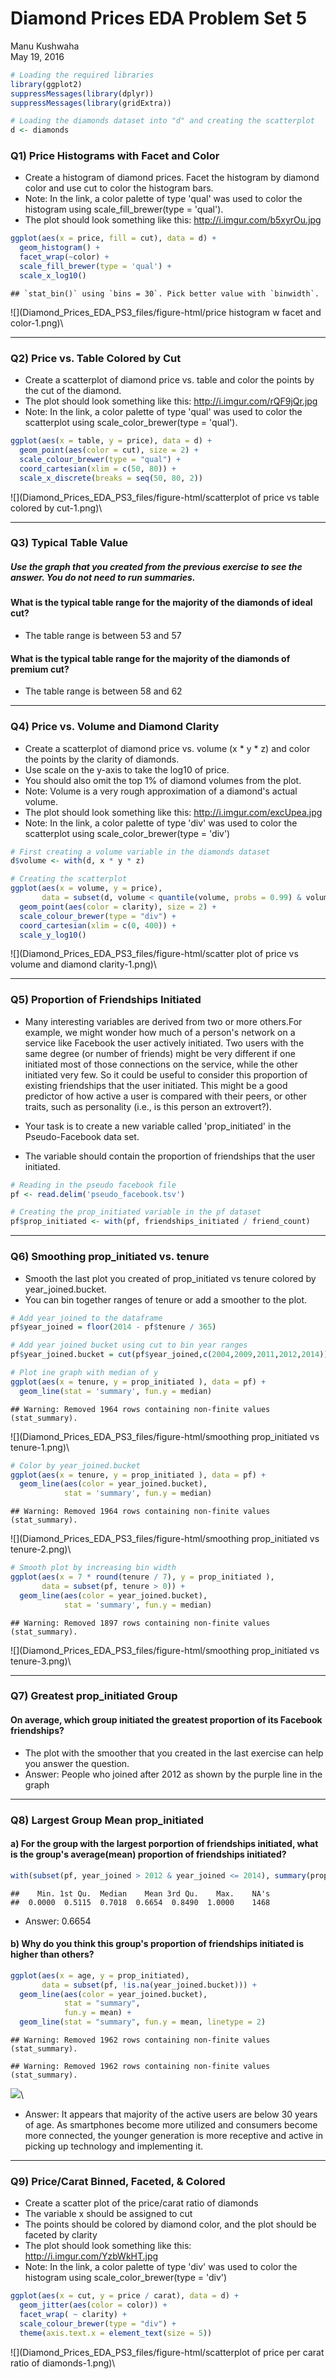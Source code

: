 # Diamond Prices EDA Problem Set 5
Manu Kushwaha  
May 19, 2016  


```r
# Loading the required libraries
library(ggplot2)
suppressMessages(library(dplyr))
suppressMessages(library(gridExtra))
```


```r
# Loading the diamonds dataset into "d" and creating the scatterplot
d <- diamonds
```

### Q1) Price Histograms with Facet and Color
* Create a histogram of diamond prices. Facet the histogram by diamond color and use cut to color the histogram bars. 
* Note: In the link, a color palette of type 'qual' was used to color the histogram using scale_fill_brewer(type = 'qual').
* The plot should look something like this: http://i.imgur.com/b5xyrOu.jpg


```r
ggplot(aes(x = price, fill = cut), data = d) + 
  geom_histogram() + 
  facet_wrap(~color) +
  scale_fill_brewer(type = 'qual') +
  scale_x_log10()
```

```
## `stat_bin()` using `bins = 30`. Pick better value with `binwidth`.
```

![](Diamond_Prices_EDA_PS3_files/figure-html/price histogram w facet and color-1.png)\

***

### Q2) Price vs. Table Colored by Cut
* Create a scatterplot of diamond price vs. table and color the points by the cut of the diamond.
* The plot should look something like this: http://i.imgur.com/rQF9jQr.jpg
* Note: In the link, a color palette of type 'qual' was used to color the scatterplot using scale_color_brewer(type = 'qual').


```r
ggplot(aes(x = table, y = price), data = d) +
  geom_point(aes(color = cut), size = 2) +
  scale_colour_brewer(type = "qual") +
  coord_cartesian(xlim = c(50, 80)) +
  scale_x_discrete(breaks = seq(50, 80, 2))
```

![](Diamond_Prices_EDA_PS3_files/figure-html/scatterplot of price vs table colored by cut-1.png)\


***

### Q3) Typical Table Value
##### Use the graph that you created from the previous exercise to see the answer. You do not need to run summaries.

#### What is the typical table range for the majority of the diamonds of ideal cut?
* The table range is between 53 and 57

#### What is the typical table range for the majority of the diamonds of premium cut?
* The table range is between 58 and 62

***

### Q4) Price vs. Volume and Diamond Clarity
* Create a scatterplot of diamond price vs. volume (x * y * z) and color the points by the clarity of diamonds.
* Use scale on the y-axis to take the log10 of price.
* You should also omit the top 1% of diamond volumes from the plot.
* Note: Volume is a very rough approximation of a diamond's actual volume.
* The plot should look something like this: http://i.imgur.com/excUpea.jpg
* Note: In the link, a color palette of type 'div' was used to color the scatterplot using scale_color_brewer(type = 'div')


```r
# First creating a volume variable in the diamonds dataset
d$volume <- with(d, x * y * z)

# Creating the scatterplot
ggplot(aes(x = volume, y = price), 
       data = subset(d, volume < quantile(volume, probs = 0.99) & volume > 0)) +
  geom_point(aes(color = clarity), size = 2) +
  scale_colour_brewer(type = "div") +
  coord_cartesian(xlim = c(0, 400)) +
  scale_y_log10()
```

![](Diamond_Prices_EDA_PS3_files/figure-html/scatter plot of price vs volume and diamond clarity-1.png)\

***

### Q5) Proportion of Friendships Initiated
* Many interesting variables are derived from two or more others.For example, we might wonder how much of a person's network on a service like Facebook the user actively initiated. Two users with the same degree (or number of friends) might be very different if one initiated most of those connections on the service, while the other initiated very few. So it could be useful to consider this proportion of existing friendships that the user initiated. This might be a good predictor of how active a user is compared with their peers, or other traits, such as personality (i.e., is this person an extrovert?).

* Your task is to create a new variable called 'prop_initiated' in the Pseudo-Facebook data set.
* The variable should contain the proportion of friendships that the user initiated.


```r
# Reading in the pseudo facebook file
pf <- read.delim('pseudo_facebook.tsv')

# Creating the prop_initiated variable in the pf dataset
pf$prop_initiated <- with(pf, friendships_initiated / friend_count)
```

***

### Q6) Smoothing prop_initiated vs. tenure

* Smooth the last plot you created of prop_initiated vs tenure colored by year_joined.bucket.
* You can bin together ranges of tenure or add a smoother to the plot.


```r
# Add year joined to the dataframe
pf$year_joined = floor(2014 - pf$tenure / 365)

# Add year joined bucket using cut to bin year ranges
pf$year_joined.bucket = cut(pf$year_joined,c(2004,2009,2011,2012,2014))

# Plot ine graph with median of y
ggplot(aes(x = tenure, y = prop_initiated ), data = pf) +
  geom_line(stat = 'summary', fun.y = median)
```

```
## Warning: Removed 1964 rows containing non-finite values (stat_summary).
```

![](Diamond_Prices_EDA_PS3_files/figure-html/smoothing prop_initiated vs tenure-1.png)\

```r
# Color by year_joined.bucket
ggplot(aes(x = tenure, y = prop_initiated ), data = pf) +
  geom_line(aes(color = year_joined.bucket),
            stat = 'summary', fun.y = median)
```

```
## Warning: Removed 1964 rows containing non-finite values (stat_summary).
```

![](Diamond_Prices_EDA_PS3_files/figure-html/smoothing prop_initiated vs tenure-2.png)\

```r
# Smooth plot by increasing bin width
ggplot(aes(x = 7 * round(tenure / 7), y = prop_initiated ),
       data = subset(pf, tenure > 0)) +
  geom_line(aes(color = year_joined.bucket),
            stat = 'summary', fun.y = median)
```

```
## Warning: Removed 1897 rows containing non-finite values (stat_summary).
```

![](Diamond_Prices_EDA_PS3_files/figure-html/smoothing prop_initiated vs tenure-3.png)\


***

### Q7) Greatest prop_initiated Group
#### On average, which group initiated the greatest proportion of its Facebook friendships?
* The plot with the smoother that you created in the last exercise can help you answer the question.
* Answer: People who joined after 2012 as shown by the purple line in the graph

***

### Q8)  Largest Group Mean prop_initiated
#### a) For the group with the largest porportion of friendships initiated, what is the group's average(mean) proportion of friendships initiated?


```r
with(subset(pf, year_joined > 2012 & year_joined <= 2014), summary(prop_initiated))
```

```
##    Min. 1st Qu.  Median    Mean 3rd Qu.    Max.    NA's 
##  0.0000  0.5115  0.7018  0.6654  0.8490  1.0000    1468
```

* Answer: 0.6654

#### b) Why do you think this group's proportion of friendships initiated is higher than others?


```r
ggplot(aes(x = age, y = prop_initiated),
       data = subset(pf, !is.na(year_joined.bucket))) +
  geom_line(aes(color = year_joined.bucket),
            stat = "summary", 
            fun.y = mean) +
  geom_line(stat = "summary", fun.y = mean, linetype = 2)
```

```
## Warning: Removed 1962 rows containing non-finite values (stat_summary).

## Warning: Removed 1962 rows containing non-finite values (stat_summary).
```

![](Diamond_Prices_EDA_PS3_files/figure-html/unnamed-chunk-2-1.png)\

* Answer: It appears that majority of the active users are below 30 years of age. As smartphones become more utilized and consumers become more connected, the younger generation is more receptive and active in picking up technology and implementing it.

***

### Q9) Price/Carat Binned, Faceted, & Colored
* Create a scatter plot of the price/carat ratio of diamonds 
* The variable x should be assigned to cut
* The points should be colored by diamond color, and the plot should be faceted by clarity
* The plot should look something like this: http://i.imgur.com/YzbWkHT.jpg
* Note: In the link, a color palette of type 'div' was used to color the histogram using scale_color_brewer(type = 'div')


```r
ggplot(aes(x = cut, y = price / carat), data = d) +
  geom_jitter(aes(color = color)) +
  facet_wrap( ~ clarity) +
  scale_colour_brewer(type = "div") +
  theme(axis.text.x = element_text(size = 5))
```

![](Diamond_Prices_EDA_PS3_files/figure-html/scatterplot of price per carat ratio of diamonds-1.png)\
